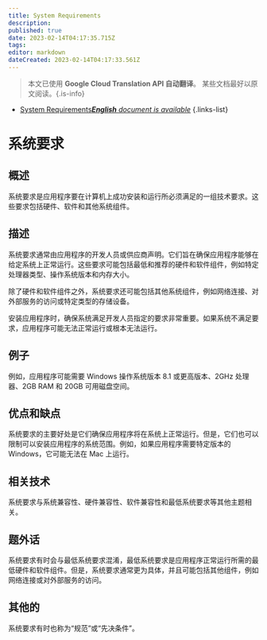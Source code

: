 ```yaml
---
title: System Requirements
description: 
published: true
date: 2023-02-14T04:17:35.715Z
tags: 
editor: markdown
dateCreated: 2023-02-14T04:17:33.561Z
---
```


> 本文已使用 **Google Cloud Translation API 自动翻译**。
某些文档最好以原文阅读。{.is-info}



- [System Requirements***English** document is available*](/en/Knowledge-base/Dictionary/system-requirements)
{.links-list}


# 系统要求

## 概述
系统要求是应用程序要在计算机上成功安装和运行所必须满足的一组技术要求。这些要求包括硬件、软件和其他系统组件。

## 描述
系统要求通常由应用程序的开发人员或供应商声明。它们旨在确保应用程序能够在给定系统上正常运行。这些要求可能包括最低和推荐的硬件和软件组件，例如特定处理器类型、操作系统版本和内存大小。

除了硬件和软件组件之外，系统要求还可能包括其他系统组件，例如网络连接、对外部服务的访问或特定类型的存储设备。

安装应用程序时，确保系统满足开发人员指定的要求非常重要。如果系统不满足要求，应用程序可能无法正常运行或根本无法运行。

## 例子
例如，应用程序可能需要 Windows 操作系统版本 8.1 或更高版本、2GHz 处理器、2GB RAM 和 20GB 可用磁盘空间。

## 优点和缺点
系统要求的主要好处是它们确保应用程序将在系统上正常运行。但是，它们也可以限制可以安装应用程序的系统范围。例如，如果应用程序需要特定版本的 Windows，它可能无法在 Mac 上运行。

## 相关技术
系统要求与系统兼容性、硬件兼容性、软件兼容性和最低系统要求等其他主题相关。

## 题外话
系统要求有时会与最低系统要求混淆，最低系统要求是应用程序正常运行所需的最低硬件和软件组件。但是，系统要求通常更为具体，并且可能包括其他组件，例如网络连接或对外部服务的访问。

## 其他的
系统要求有时也称为“规范”或“先决条件”。